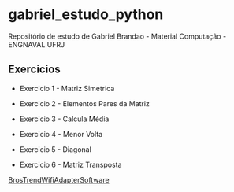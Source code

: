 # gabriel_estudo_python
Repositório de estudo de Gabriel Brandao - Material Computação - ENGNAVAL UFRJ

## Exercicios


- Exercicio 1 - Matriz Simetrica

- Exercicio 2 - Elementos Pares da Matriz

- Exercicio 3 - Calcula Média

- Exercicio 4 - Menor Volta 

- Exercicio 5 - Diagonal

- Exercicio 6 - Matriz Transposta

[BrosTrendWifiAdapterSoftware](https://github.com/ElectricRCAircraftGuy/BrosTrendWifiAdapterSoftware) 
